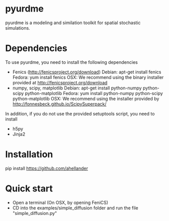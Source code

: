 pyurdme
=======

pyurdme is a modeling and similation toolkit for spatial stochastic simulations. 


Dependencies
=============
To use pyurdme, you need to install the following dependencies

- Fenics (http://fenicsproject.org/download)
    Debian: apt-get install fenics
    Fedora: yum install fenics
    OSX: We recommend using the binary installer provided at http://fenicsproject.org/download
- numpy, scipy, matplotlib
    Debian: apt-get install python-numpy python-scipy python-matplotlib
    Fedora: yum install python-numpy python-scipy python-matplotlib
    OSX: We recommend using the installer provided by http://fonnesbeck.github.io/ScipySuperpack/


In addition, if you do not use the provided setuptools script, you need to install

- h5py   
- Jinja2 

Installation
=============

pip install https://github.com/ahellander


Quick start
==============

- Open a terminal (On OSX, by opening FeniCS)
- CD into the examples/simple_diffusion folder and run the file "simple_diffusion.py"
